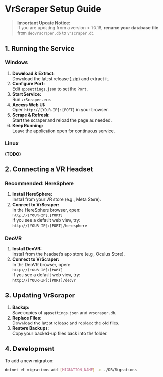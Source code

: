 # VrScraper Setup Guide

> **Important Update Notice:**  
> If you are updating from a version < 1.0.15, **rename your database file** from `deovrscraper.db` to `vrscraper.db`.

## 1. Running the Service

### Windows
1. **Download & Extract:**  
   Download the latest release (.zip) and extract it.
2. **Configure Port:**  
   Edit `appsettings.json` to set the `Port`.
3. **Start Service:**  
   Run `vrScraper.exe`.
4. **Access Web UI:**  
   Open `http://[YOUR-IP]:[PORT]` in your browser.
5. **Scrape & Refresh:**  
   Start the scraper and reload the page as needed.
6. **Keep Running:**  
   Leave the application open for continuous service.

### Linux
**(TODO)**

## 2. Connecting a VR Headset

### Recommended: HereSphere
1. **Install HereSphere:**  
   Install from your VR store (e.g., Meta Store).
2. **Connect to VrScraper:**  
   In the HereSphere browser, open:  
   `http://[YOUR-IP]:[PORT]`  
   If you see a default web view, try:  
   `http://[YOUR-IP]:[PORT]/heresphere`

### DeoVR
1. **Install DeoVR:**  
   Install from the headset’s app store (e.g., Oculus Store).
2. **Connect to VrScraper:**  
   In the DeoVR browser, open:  
   `http://[YOUR-IP]:[PORT]`  
   If you see a default web view, try:  
   `http://[YOUR-IP]:[PORT]/deovr`

## 3. Updating VrScraper
1. **Backup:**  
   Save copies of `appsettings.json` and `vrscraper.db`.
2. **Replace Files:**  
   Download the latest release and replace the old files.
3. **Restore Backups:**  
   Copy your backed-up files back into the folder.

## 4. Development
To add a new migration:
```bash
dotnet ef migrations add [MIGRATION_NAME] -o ./DB/Migrations
